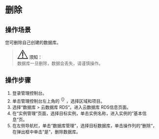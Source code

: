 # 删除<a name="rds_05_0016"></a>

## 操作场景<a name="section7898787175059"></a>

您可删除自己创建的数据库。

>![](public_sys-resources/icon-notice.gif) **须知：**   
>数据库一旦删除，数据会丢失，请谨慎操作。  

## 操作步骤<a name="section369465195015"></a>

1.  登录管理控制台。
2.  单击管理控制台左上角的![](figures/Region灰色图标.png)，选择区域和项目。
3.  选择“数据库  \>  云数据库 RDS“。进入云数据库 RDS信息页面。
4.  在“实例管理“页面，选择目标实例，单击实例名称，进入实例的“基本信息“页。
5.  在左侧导航栏，单击“数据库管理“，选择目标数据库，单击操作列的“删除“，在弹出框中单击“是“，删除数据库。


